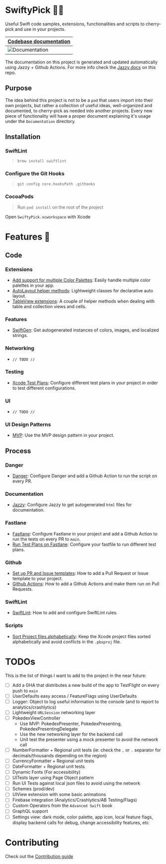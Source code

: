 # SwiftyPick 🦅🍒

Useful Swift code samples, extensions, functionalities and scripts to cherry-pick and use in your projects.

|[Codebase documentation](https://mdb1.github.io/SwiftyPick)|
|-|
|![Documentation](https://mdb1.github.io/SwiftyPick/badge.svg)|

The documentation on this project is generated and updated automatically using Jazzy + Github Actions. For more info check the [Jazzy docs](https://github.com/mdb1/SwiftyPick/blob/main/Documentation/Jazzy.md) on this repo.

## Purpose

The idea behind this project is not to be a `pod` that users import into their own projects, but rather a collection of useful ideas, well-organized and documented, to cherry-pick as needed into another projects.
Every new piece of functionality will have a proper document explaining it's usage under the `Documentation` directory.

## Installation

### SwiftLint
 > `brew install swiftlint`
 
### Configure the Git Hooks
 > `git config core.hooksPath .githooks`
 
### CocoaPods
> Run `pod install` on the root of the project

Open `SwiftyPick.xcworkspace` with Xcode

# Features 🚀

## Code

### Extensions

* [Add support for multiple Color Palettes](https://github.com/mdb1/SwiftyPick/blob/main/Documentation/ColorPalette.md): Easily handle multiple color palettes in your app.
* [AutoLayout helper methods](https://github.com/mdb1/SwiftyPick/blob/main/Documentation/AutoLayout.md): Lightweight classes for declarative auto layout.
* [TableView extensions](https://github.com/mdb1/SwiftyPick/blob/main/Documentation/TableViewExtensions.md): A couple of helper methods when dealing with table and collection views and cells.

### Features

* [SwiftGen](https://github.com/mdb1/SwiftyPick/blob/main/Documentation/SwiftGen.md): Get autogenerated instances of colors, images, and localized strings.

### Networking
* `// TODO //`

### Testing
* [Xcode Test Plans](https://github.com/mdb1/SwiftyPick/blob/main/Documentation/TestPlans.md): Configure different test plans in your project in order to test different configurations.

### UI
* `// TODO //`

### UI Design Patterns
* [MVP](https://github.com/mdb1/SwiftyPick/blob/main/Documentation/MVP.md): Use the MVP design pattern in your project.

## Process

### Danger
* [Danger](https://github.com/mdb1/SwiftyPick/blob/main/Documentation/Danger.md): Configure Danger and add a Github Action to run the script on every PR.

### Documentation
* [Jazzy](https://github.com/mdb1/SwiftyPick/blob/main/Documentation/Jazzy.md): Configure Jazzy to get autogenerated `html` files for documentation.

### Fastlane
* [Fastlane](https://github.com/mdb1/SwiftyPick/blob/main/Documentation/Fastlane.md): Configure Fastlane in your project and add a Github Action to run the tests on every PR to `main`.
* [Run Test Plans on Fastlane](https://github.com/mdb1/SwiftyPick/blob/main/Documentation/TestPlans.md): Configure your fastfile to run different test plans.

### Github

* [Set up PR and Issue templates](https://github.com/mdb1/SwiftyPick/blob/main/Documentation/GithubTemplates.md): How to add a Pull Request or Issue template to your project.
* [Github Actions](https://github.com/mdb1/SwiftyPick/blob/main/Documentation/GithubActions.md): How to add a Github Actions and make them run on Pull Requests.

### SwiftLint

* [SwiftLint](https://github.com/mdb1/SwiftyPick/blob/main/Documentation/SwiftLint.md): How to add and configure SwiftLint rules.

### Scripts

* [Sort Project files alphabetically](https://github.com/mdb1/SwiftyPick/blob/main/Documentation/SortProject.md): Keep the Xcode project files sorted alphabetically and avoid conflicts in the `.pbxproj` file.

# TODOs
This is the list of things I want to add to the project in the near future:

- [ ] Add a GHA that distributes a new build of the app to TestFlight on every push to `main`
- [ ] UserDefaults easy access / FeatureFlags using UserDefaults
- [ ] Logger: Object to log useful information to the console (and to report to analytics/crashlytics)
- [ ] Lightweight `URLSession` networking layer
- [ ] PokedexViewController
    - Use MVP: PokedexPresenter, PokedexPresenting, PokedexPresentingDelegate
    - Use the new networking layer for the backend call
    - Unit test the presenter using a mock presenter to avoid the network call
- [ ] NumberFormatter + Regional unit tests (ie: check the `,` or `.` separator for decimals/thousands depending on the region)
- [ ] CurrencyFormatter + Regional unit tests
- [ ] DateFormatter + Regional unit tests
- [ ] Dynamic Fonts (For accessibility)
- [ ] UITests layer using Page Object pattern
- [ ] Run UI Tests against local json files to avoid using the network
- [ ] Schemes (prod/dev)
- [ ] UIView extension with some basic animations
- [ ] Firebase integration (Analytics/Crashlytics/AB Testing/Flags)
- [ ] Custom Operators from the `Advanced Swift` book
- [ ] GraphQL support
- [ ] Settings view: dark mode, color palette, app icon, local feature flags, display backend calls for debug, change accessibility features, etc

# Contributing

Check out the [Contribution guide](https://github.com/mdb1/SwiftyPick/blob/main/.github/CONTRIBUTING.md)
